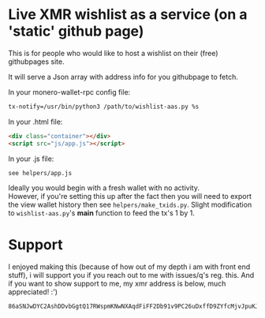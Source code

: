 # Live XMR wishlist as a service (on a 'static' github page)

This is for people who would like to host a wishlist on their (free) githubpages site.    

It will serve a Json array with address info for you githubpage to fetch.

In your monero-wallet-rpc config file:
```bash
tx-notify=/usr/bin/python3 /path/to/wishlist-aas.py %s
```

In your .html file:
```html
<div class="container"></div>
<script src="js/app.js"></script>
```

In your .js file:
```
see helpers/app.js
```

Ideally you would begin with a fresh wallet with no activity.    
However, if you're setting this up after the fact then you will need to export the view wallet history
then see ```helpers/make_txids.py```. Slight modification to ```wishlist-aas.py```'s __main__ function to feed the tx's 1 by 1.

# Support
I enjoyed making this (because of how out of my depth i am with front end stuff), i will support you if you reach out to me with issues/q's reg. this.
And if you want to show support to me, my xmr address is below, much appreciated! :')
```
86aSNJwDYC2AshDDvbGgtQ17RWspmKNwNXAqdFiFF2Db91v9PC26uDxffD9ZYfcMjvJpuKJepsQtELAdmXVk85E1DsuL6rG
```

